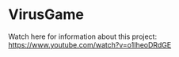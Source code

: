 # VirusGame
Watch here for information about this project: https://www.youtube.com/watch?v=o1IheoDRdGE

